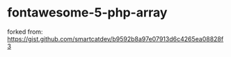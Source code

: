 # fontawesome-5-php-array
forked from: https://gist.github.com/smartcatdev/b9592b8a97e07913d6c4265ea08828f3
